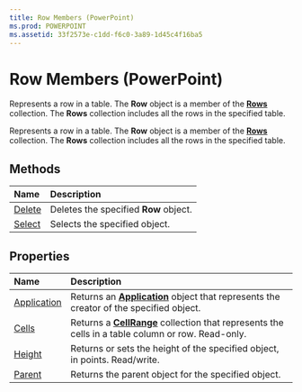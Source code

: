 ```yaml
---
title: Row Members (PowerPoint)
ms.prod: POWERPOINT
ms.assetid: 33f2573e-c1dd-f6c0-3a89-1d45c4f16ba5
---
```



# Row Members (PowerPoint)
Represents a row in a table. The  **Row** object is a member of the **[Rows](rows-object-powerpoint.md)** collection. The **Rows** collection includes all the rows in the specified table.

Represents a row in a table. The  **Row** object is a member of the **[Rows](rows-object-powerpoint.md)** collection. The **Rows** collection includes all the rows in the specified table.


## Methods



|**Name**|**Description**|
|:-----|:-----|
|[Delete](row-delete-method-powerpoint.md)|Deletes the specified  **Row** object.|
|[Select](row-select-method-powerpoint.md)|Selects the specified object.|

## Properties



|**Name**|**Description**|
|:-----|:-----|
|[Application](row-application-property-powerpoint.md)|Returns an  **[Application](application-object-powerpoint.md)** object that represents the creator of the specified object.|
|[Cells](row-cells-property-powerpoint.md)|Returns a  **[CellRange](cellrange-object-powerpoint.md)** collection that represents the cells in a table column or row. Read-only.|
|[Height](row-height-property-powerpoint.md)|Returns or sets the height of the specified object, in points. Read/write.|
|[Parent](row-parent-property-powerpoint.md)|Returns the parent object for the specified object.|

